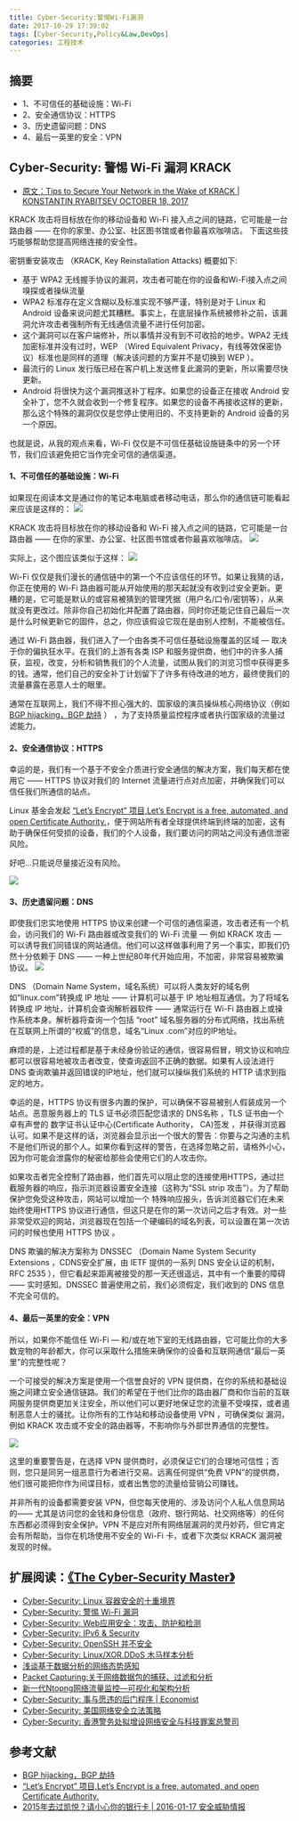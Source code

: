 ```yaml
---
title: Cyber-Security:警惕Wi-Fi漏洞
date: 2017-10-29 17:39:02
tags: [Cyber-Security,Policy&Law,DevOps]
categories: 工程技术
---
```

## 摘要
- 1、不可信任的基础设施：Wi-Fi
- 2、安全通信协议：HTTPS
- 3、历史遗留问题：DNS
- 4、最后一英里的安全：VPN

<!--more-->

## Cyber-Security: 警惕 Wi-Fi 漏洞 KRACK

- [原文：Tips to Secure Your Network in the Wake of KRACK | KONSTANTIN RYABITSEV OCTOBER 18, 2017](https://www.linux.com/blog/2017/10/tips-secure-your-network-wake-krack)

KRACK 攻击将目标放在你的移动设备和 Wi-Fi 接入点之间的链路，它可能是一台路由器 —— 在你的家里、办公室、社区图书馆或者你最喜欢咖啡店。 下面这些技巧能够帮助您提高网络连接的安全性。

密钥重安装攻击 （KRACK, Key Reinstallation Attacks)  概要如下:
- 基于 WPA2 无线握手协议的漏洞，攻击者可能在你的设备和Wi-Fi接入点之间嗅探或者操纵流量
-  WPA2 标准存在定义含糊以及标准实现不够严谨，特别是对于 Linux 和 Android 设备来说问题尤其糟糕。事实上，在底层操作系统被修补之前，该漏洞允许攻击者强制所有无线通信流量不进行任何加密。
- 这个漏洞可以在客户端修补，所以事情并没有到不可收拾的地步。WPA2 无线加密标准并没有过时，WEP （Wired Equivalent Privacy，有线等效保密协议）标准也是同样的道理（解决该问题的方案并不是切换到 WEP ）。
- 最流行的 Linux 发行版已经在客户机上发送修复此漏洞的更新，所以需要尽快更新。
- Android 将很快为这个漏洞推送补丁程序。如果您的设备正在接收 Android 安全补丁，您不久就会收到一个修复程序。如果您的设备不再接收这样的更新，那么这个特殊的漏洞仅仅是您停止使用旧的、不支持更新的 Android 设备的另一个原因。

也就是说，从我的观点来看，Wi-Fi 仅仅是不可信任基础设施链条中的另一个环节，我们应该避免把它当作完全可信的通信渠道。

#### 1、不可信任的基础设施：Wi-Fi
如果现在阅读本文是通过你的笔记本电脑或者移动电话，那么你的通信链可能看起来应该是这样的：
![](http://riboseyim-qiniu.riboseyim.com/BlankNetworkDiagram-Basics.png)

KRACK 攻击将目标放在你的移动设备和 Wi-Fi 接入点之间的链路，它可能是一台路由器 —— 在你的家里、办公室、社区图书馆或者你最喜欢咖啡店。
![](http://riboseyim-qiniu.riboseyim.com/BlankNetworkDiagram-WhereKrackshappen.png)

实际上，这个图应该类似于这样：
![](http://riboseyim-qiniu.riboseyim.com/BlankNetworkDiagram-Everywhere.png)

Wi-Fi 仅仅是我们漫长的通信链中的第一个不应该信任的环节。如果让我猜的话，你正在使用的 Wi-Fi 路由器可能从开始使用的那天起就没有收到过安全更新。更糟的是，它可能是默认的或容易被猜到的管理凭据（用户名/口令/密钥等），从来就没有更改过。除非你自己初始化并配置了路由器，同时你还能记住自己最后一次是什么时候更新它的固件，总之，你应该假设它现在是由别人控制，不能被信任。

通过 Wi-Fi 路由器，我们进入了一个由各类不可信任基础设施覆盖的区域 — 取决于你的偏执狂水平。在我们的上游有各类 ISP 和服务提供商，他们中的许多人捕获，监视，改变，分析和销售我们的个人流量，试图从我们的浏览习惯中获得更多的钱。通常，他们自己的安全补丁计划留下了许多有待改进的地方，最终使我们的流量暴露在恶意人士的眼里。

通常在互联网上，我们不得不担心强大的、国家级的演员操纵核心网络协议（例如 [BGP hijacking，BGP 劫持](https://en.wikipedia.org/wiki/BGP_hijacking) ） ，为了支持质量监控程序或者执行国家级的流量过滤能力。

#### 2、安全通信协议：HTTPS
幸运的是，我们有一个基于不安全介质进行安全通信的解决方案，我们每天都在使用它 —— HTTPS 协议对我们的 Internet 流量进行点对点加密，并确保我们可以信任我们所通信的站点。

Linux 基金会发起 [“Let’s Encrypt” 项目,Let’s Encrypt is a free, automated, and open Certificate Authority.](https://letsencrypt.org/)，便于网站所有者全球提供终端到终端的加密，这有助于确保任何受损的设备，我们的个人设备，我们要访问的网站之间没有通信泄密风险。

好吧…只能说尽量接近没有风险。

![](http://riboseyim-qiniu.riboseyim.com/BlankNetworkDiagram-HTTPS.png)

#### 3、历史遗留问题：DNS
即使我们忠实地使用 HTTPS 协议来创建一个可信的通信渠道，攻击者还有一个机会，访问我们的 Wi-Fi 路由器或改变我们的 Wi-Fi 流量 — 例如 KRACK 攻击 — 可以诱导我们同错误的网站通信。他们可以这样做事利用了另一个事实，即我们仍然十分依赖于 DNS —— 一种上世纪80年代开始应用，不加密，非常容易被欺骗协议。
![](http://riboseyim-qiniu.riboseyim.com/BlankNetworkDiagram-LOLDNS.png)

DNS （Domain Name System，域名系统）可以将人类友好的域名例如“linux.com”转换成 IP 地址 —— 计算机可以基于 IP 地址相互通信。为了将域名转换成 IP 地址，计算机会查询解析器软件 —— 通常运行在 Wi-Fi 路由器上或操作系统本身。解析器将查询一个包括 “root” 域名服务器的分布式网络，找出系统在互联网上所谓的“权威”的信息，域名“Linux .com”对应的IP地址。

麻烦的是，上述过程都是基于未经身份验证的通信，很容易假冒，明文协议和响应都可以很容易地被攻击者改变，使查询返回不正确的数据。如果有人设法进行 DNS 查询欺骗并返回错误的IP地址，他们就可以操纵我们系统的 HTTP 请求到指定的地方。

幸运的是，HTTPS 协议有很多内置的保护，可以确保不容易被别人假装成另一个站点。恶意服务器上的 TLS 证书必须匹配您请求的 DNS名称 ，TLS 证书由一个卓有声誉的 数字证书认证中心(Certificate Authority， CA)签发 ，并获得浏览器认可。如果不是这样的话，浏览器会显示出一个很大的警告：你要与之沟通的主机不是他们所说的那个人。如果你看到这样的警告，在选择忽略之前，请格外小心，因为你可能会泄露你的秘密给那些会使用它们的人攻击你。

如果攻击者完全控制了路由器，他们首先可以阻止您的连接使用HTTPS，通过拦截服务器的响应，指示浏览器设置安全连接（这称为“SSL strip 攻击”）。为了帮助保护您免受这种攻击，网站可以增加一个 特殊响应报头，告诉浏览器它们在未来始终使用HTTPS 协议进行通信，但这只是在你的第一次访问之后才有效。对一些非常受欢迎的网站，浏览器现在包括一个硬编码的域名列表，可以设置在第一次访问的时候也使用 HTTPS 协议 。

DNS 欺骗的解决方案称为 DNSSEC （Domain Name System Security Extensions ，CDNS安全扩展，由 IETF 提供的一系列 DNS 安全认证的机制，RFC 2535 ），但它看起来距离被接受的那一天还很遥远，其中有一个重要的障碍 —— 实时感知。DNSSEC 普遍使用之前，我们必须假定，我们收到的 DNS 信息不完全可信的。

#### 4、最后一英里的安全：VPN

所以，如果你不能信任 Wi-Fi — 和/或在地下室的无线路由器，它可能比你的大多数宠物的年龄都大，你可以采取什么措施来确保你的设备和互联网通信“最后一英里”的完整性呢？

一个可接受的解决方案是使用一个信誉良好的 VPN 提供商，在你的系统和基础设施之间建立安全通信链路。我们的希望在于他们比你的路由器厂商和你当前的互联网服务提供商更加关注安全，所以他们可以更好地保证您的流量不受嗅探，或者遏制恶意人士的骚扰。让你所有的工作站和移动设备使用 VPN ，可确保类似  漏洞，例如 KRACK 攻击或不安全的路由器等，不影响你与外部世界通信的完整性。

![](http://riboseyim-qiniu.riboseyim.com/BlankNetworkDiagram-VPN.png)

这里的重要警告是，在选择 VPN 提供商时，必须保证它们的合理地可信性；否则，您只是同另一组恶意行为者进行交易。远离任何提供“免费 VPN”的提供商，他们很可能把你作为间谍目标，或者出售您的流量给营销公司赚钱。 

并非所有的设备都需要安装 VPN，但您每天使用的、涉及访问个人私人信息网站的—— 尤其是访问您的金钱和身份信息（政府、银行网站、社交网络等）的任何东西都必须得到安全保护。VPN 不是应对所有网络层漏洞的灵丹妙药，但它肯定会有所帮助，当你在机场使用不安全的 Wi-Fi 卡，或者下次类似 KRACK 漏洞被发现的时候。

## 扩展阅读：[《The Cyber-Security Master》](https://www.gitbook.com/book/riboseyim/cyber-security-manual)
- [Cyber-Security: Linux 容器安全的十重境界](https://riboseyim.github.io/2017/11/12/DevOps-Container-Security/)
- [Cyber-Security: 警惕 Wi-Fi 漏洞](https://riboseyim.github.io/2017/10/29/CyberSecurity-WiFi/)
- [Cyber-Security: Web应用安全：攻击、防护和检测](https://riboseyim.github.io/2017/08/31/CyberSecurity-Headers/)
- [Cyber-Security: IPv6 & Security](https://riboseyim.github.io/2017/08/09/Protocol-IPv6/)
- [Cyber-Security: OpenSSH 并不安全](https://riboseyim.github.io/2016/10/06/CyberSecurity-SSH/)
- [Cyber-Security: Linux/XOR.DDoS 木马样本分析](https://riboseyim.github.io/2016/06/12/CyberSecurity-Trojan/)
- [浅谈基于数据分析的网络态势感知](https://riboseyim.github.io/2017/07/14/Network-sFlow/)
- [Packet Capturing:关于网络数据包的捕获、过滤和分析](https://riboseyim.github.io/2017/06/16/Network-Pcap/)
- [新一代Ntopng网络流量监控—可视化和架构分析](https://riboseyim.github.io/2016/04/26/Network-Ntopng/)
- [Cyber-Security: 事与愿违的后门程序 | Economist](http://www.jianshu.com/p/670c4d2bb419)
- [Cyber-Security: 美国网络安全立法策略](https://riboseyim.github.io/2016/10/07/CyberSecurity/)
- [Cyber-Security: 香港警务处拟增设网络安全与科技罪案总警司](https://riboseyim.github.io/2017/04/09/CyberSecurity-CSTCB/)

## 参考文献
- [BGP hijacking，BGP 劫持](https://en.wikipedia.org/wiki/BGP_hijacking)
- [“Let’s Encrypt” 项目,Let’s Encrypt is a free, automated, and open Certificate Authority.](https://letsencrypt.org/)
- [2015年去过凯悦？请小心你的银行卡 | 2016-01-17 安全威胁情报](https://mp.weixin.qq.com/s?__biz=MzI5NjA0NjI5MQ==&amp;mid=402074320&amp;idx=1&amp;sn=e81d1be8ce013b813dd3a8cdd050d04f&amp;scene=1&amp;srcid=0117tzKNHcCeyGHrnkwjv2WN%23rd)
